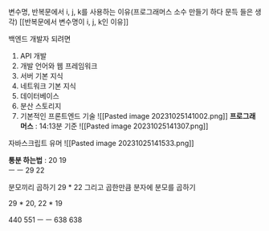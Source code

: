 변수명, 반복문에서 i, j, k를 사용하는 이유(프로그래머스 소수 만들기 하다 문득 들은 생각) [[반복문에서 변수명이  i, j, k인 이유]]



백엔드 개발자 되려면

1. API 개발 
2. 개발 언어와 웹 프레임워크
3. 서버 기본 지식
4. 네트워크 기본 지식
5. 데이터베이스
6. 분산 스토리지
7. 기본적인 프론트엔드 기술
![[Pasted image 20231025141002.png]]
**프로그래머스** : 14:13분 기준
![[Pasted image 20231025141307.png]]

자바스크립트 유머
![[Pasted image 20231025141533.png]]


**통분 하는법** : 
20     19   
ㅡ      ㅡ
29     22

분모끼리 곱하기 29 * 22 그리고 곱한만큼 분자에  분모를 곱하기 

29 * 20, 22 * 19 

440       551
ㅡ          ㅡ
638        638